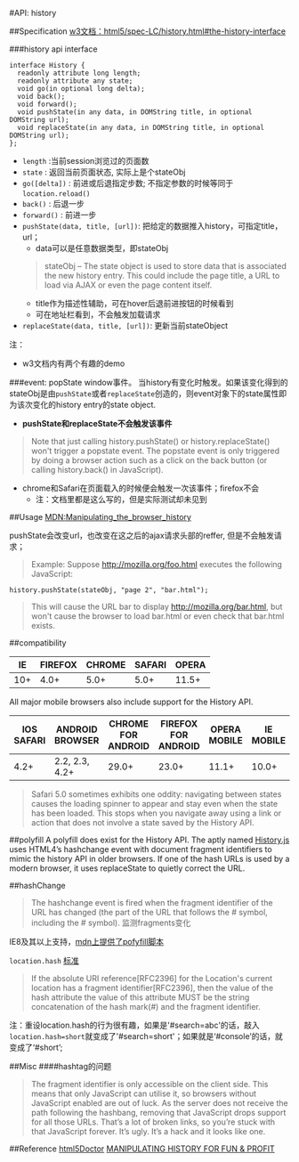 


#API: history

##Specification
[w3文档：html5/spec-LC/history.html#the-history-interface](http://dev.w3.org/html5/spec-LC/history.html#the-history-interface)

###history api interface

```
interface History {
  readonly attribute long length;
  readonly attribute any state;
  void go(in optional long delta);
  void back();
  void forward();
  void pushState(in any data, in DOMString title, in optional DOMString url);
  void replaceState(in any data, in DOMString title, in optional DOMString url);
};
```

+ `length` :当前session浏览过的页面数
+ `state` : 返回当前页面状态, 实际上是个stateObj
+ `go([delta])` : 前进或后退指定步数; 不指定参数的时候等同于`location.reload()`
+ `back()` : 后退一步
+ `forward()` : 前进一步
+ `pushState(data, title, [url])`: 把给定的数据推入history，可指定title，url；
    + data可以是任意数据类型，即stateObj
    >stateObj – The state object is used to store data that is associated the new history entry. This could include the page title, a URL to load via AJAX or even the page content itself.
    + title作为描述性辅助，可在hover后退前进按钮的时候看到
    + 可在地址栏看到，不会触发加载请求
+ `replaceState(data, title, [url])`: 更新当前stateObject

注：

+ w3文档内有两个有趣的demo

###event: popState
window事件。
当history有变化时触发。如果该变化得到的stateObj是由`pushState`或者`replaceState`创造的，则event对象下的state属性即为该次变化的history entry的state object.

+ __pushState和replaceState不会触发该事件__
>Note that just calling history.pushState() or history.replaceState() won't trigger a popstate event. The popstate event is only triggered by doing a browser action such as a click on the back button (or calling history.back() in JavaScript).


+ chrome和Safari在页面载入的时候便会触发一次该事件；firefox不会 
    + 注：文档里都是这么写的，但是实际测试却未见到

##Usage
[MDN:Manipulating_the_browser_history](https://developer.mozilla.org/en-US/docs/Web/Guide/API/DOM/Manipulating_the_browser_history)

pushState会改变url，也改变在这之后的ajax请求头部的reffer, 但是不会触发请求；

>Example:
Suppose http://mozilla.org/foo.html executes the following JavaScript:
>
```var stateObj = { foo: "bar" };
history.pushState(stateObj, "page 2", "bar.html");
```
>This will cause the URL bar to display http://mozilla.org/bar.html, but won't cause the browser to load bar.html or even check that bar.html exists.


##compatibility

|IE	|FIREFOX|CHROME|	SAFARI|	OPERA|
|--|--|--|--|--|
|10+|	4.0+|	5.0+|	5.0+|	11.5+|

All major mobile browsers also include support for the History API.

|IOS SAFARI|	ANDROID BROWSER	|CHROME FOR ANDROID	|FIREFOX FOR ANDROID|	OPERA MOBILE|	IE MOBILE|	BLACKBERRY|
|--|--|--|--|--|--|--|
|4.2+|	2.2, 2.3, 4.2+|	29.0+|	23.0+|	11.1+|	10.0+|	7.0+|
>Safari 5.0 sometimes exhibits one oddity: navigating between states causes the loading spinner to appear and stay even when the state has been loaded. This stops when you navigate away using a link or action that does not involve a state saved by the History API.

##polyfill
A polyfill does exist for the History API. The aptly named [History.js](https://github.com/browserstate/history.js) uses HTML4’s hashchange event with document fragment identifiers to mimic the history API in older browsers. If one of the hash URLs is used by a modern browser, it uses replaceState to quietly correct the URL.

##hashChange
>The hashchange event is fired when the fragment identifier of the URL has changed (the part of the URL that follows the # symbol, including the # symbol).
监测fragments变化

IE8及其以上支持，[mdn上提供了pofyfill脚本](https://developer.mozilla.org/en-US/docs/Web/Reference/Events/hashchange)
 
`location.hash`  [标准](http://www.w3.org/TR/2006/WD-Window-20060407/#location)

>If the absolute URI reference[RFC2396] for the Location's current location has a fragment identifier[RFC2396], then the value of the hash attribute the value of this attribute MUST be the string concatenation of the hash mark(#) and the fragment identifier.  

注：重设location.hash的行为很有趣，如果是'#search=abc'的话，敲入`location.hash=short`就变成了'#search=short'；如果就是‘#console’的话，就变成了‘#short’;

 
##Misc
####hashtag的问题
>The fragment identifier is only accessible on the client side. This means that only JavaScript can utilise it, so browsers without JavaScript enabled are out of luck.
As the server does not receive the path following the hashbang, removing that JavaScript drops support for all those URLs. That’s a lot of broken links, so you’re stuck with that JavaScript forever.
It’s ugly. It’s a hack and it looks like one.

##Reference
[html5Doctor](http://html5doctor.com/history-api/)
[MANIPULATING HISTORY FOR FUN & PROFIT](http://diveintohtml5.info/history.html)